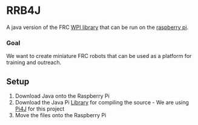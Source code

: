# RRB4J 
A java version of the FRC [WPI library](http://first.wpi.edu/FRC/roborio/release/docs/java/) that can be run on the [raspberry pi](http://raspberrypi.org). 
 
### Goal 
We want to create miniature FRC robots that can be used as a platform for training and outreach. 
 
## Setup 
1.  Download Java onto the Raspberry Pi 
2.  Download the Java Pi [Library](http://get.pi4j.com/download/pi4j-1.0.zip) for compiling the source 
        - We are using [Pi4J](http://pi4j.com/index.html) for this project 
3.  Move the files onto the Raspberry Pi 
 
